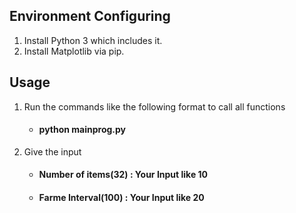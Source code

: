 ## Environment Configuring 
1. Install Python 3 which includes it.
2. Install Matplotlib via pip.

## Usage 
1. Run the commands like the following format to call all functions
	* #### python mainprog.py
2. Give the input 
	* #### Number of items(32) : Your Input like 10
	* #### Farme Interval(100) : Your Input like 20

